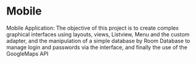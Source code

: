 # Mobile
Mobile Application: The objective of this project is to create complex graphical interfaces using layouts, views, Listview, Menu and the custom adapter, and the manipulation of a simple database by Room Database to manage login and passwords via the interface, and finally the use of the GoogleMaps API
